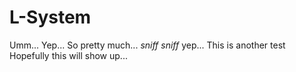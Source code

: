 # L-System
Umm... Yep... So pretty much... *sniff sniff* yep...
This is another test
Hopefully this will show up...
